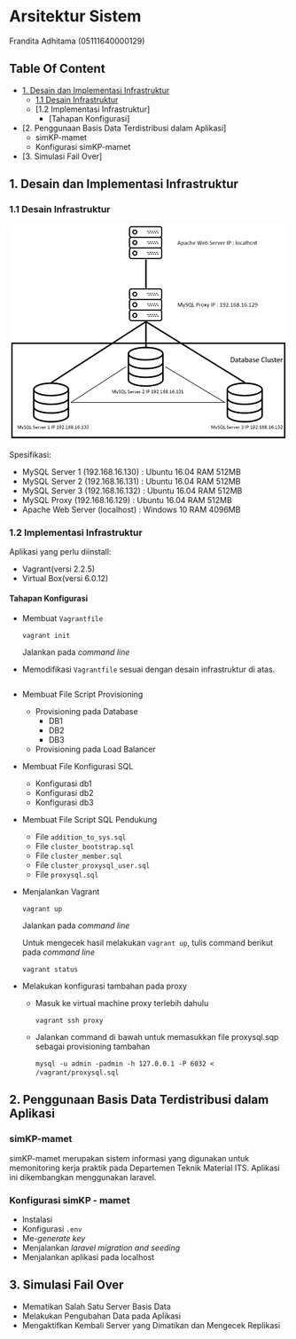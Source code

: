 # Arsitektur Sistem
Frandita Adhitama (05111640000129)

## Table Of Content
- [1. Desain dan Implementasi Infrastruktur](https://github.com/odeloen/basis-data-terdistribusi/tree/master/ets#1-desain-dan-implementasi-infrastruktur)
  - [1.1 Desain Infrastruktur](https://github.com/odeloen/basis-data-terdistribusi/ets#1-desain-dan-implementasi-infrastruktur#1.1-desain-infrastruktur)
  - [1.2 Implementasi Infrastruktur]
    - [Tahapan Konfigurasi]
- [2. Penggunaan Basis Data Terdistribusi dalam Aplikasi]
  - simKP-mamet
  - Konfigurasi simKP-mamet
- [3. Simulasi Fail Over]
## 1. Desain dan Implementasi Infrastruktur
### 1.1 Desain Infrastruktur
![infrastruktur](images/system-architecture.PNG)

Spesifikasi:
- MySQL Server 1 (192.168.16.130) : Ubuntu 16.04 RAM 512MB  
- MySQL Server 2 (192.168.16.131) : Ubuntu 16.04 RAM 512MB  
- MySQL Server 3 (192.168.16.132) : Ubuntu 16.04 RAM 512MB  
- MySQL Proxy (192.168.16.129) : Ubuntu 16.04 RAM 512MB  
- Apache Web Server (localhost) : Windows 10 RAM 4096MB  

### 1.2 Implementasi Infrastruktur
Aplikasi yang perlu diinstall:
- Vagrant(versi 2.2.5)
- Virtual Box(versi 6.0.12)

#### Tahapan Konfigurasi
- Membuat `Vagrantfile`<br>
  ```
  vagrant init
  ```
  Jalankan pada _command line_
- Memodifikasi `Vagrantfile` sesuai dengan desain infrastruktur di atas.
  ```ruby

  ```
- Membuat File Script Provisioning
  - Provisioning pada Database
    - DB1
    - DB2
    - DB3
  - Provisioning pada Load Balancer

- Membuat File Konfigurasi SQL
  - Konfigurasi db1
  - Konfigurasi db2
  - Konfigurasi db3
  
- Membuat File Script SQL Pendukung
  - File `addition_to_sys.sql`
  - File `cluster_bootstrap.sql`
  - File `cluster_member.sql`
  - File `cluster_proxysql_user.sql`
  - File `proxysql.sql`

- Menjalankan Vagrant
  ```
  vagrant up
  ```
  Jalankan pada _command line_

  Untuk mengecek hasil melakukan `vagrant up`, tulis command berikut pada _command line_
  ```
  vagrant status
  ```

- Melakukan konfigurasi tambahan pada proxy
  - Masuk ke virtual machine proxy terlebih dahulu
    ```
    vagrant ssh proxy
    ```
  - Jalankan command di bawah untuk memasukkan file proxysql.sqp sebagai provisioning tambahan
    ```
    mysql -u admin -padmin -h 127.0.0.1 -P 6032 < /vagrant/proxysql.sql
    ```

## 2. Penggunaan Basis Data Terdistribusi dalam Aplikasi
### simKP-mamet
simKP-mamet merupakan sistem informasi yang digunakan untuk memonitoring kerja praktik pada Departemen Teknik Material ITS. Aplikasi ini dikembangkan menggunakan laravel.

### Konfigurasi simKP - mamet
- Instalasi<br>
- Konfigurasi `.env`<br>
- Me-_generate key_<br>
- Menjalankan _laravel migration and seeding_<br>
- Menjalankan aplikasi pada localhost<br>

## 3. Simulasi Fail Over
- Mematikan Salah Satu Server Basis Data
- Melakukan Pengubahan Data pada Aplikasi
- Mengaktifkan Kembali Server yang Dimatikan dan Mengecek Replikasi
